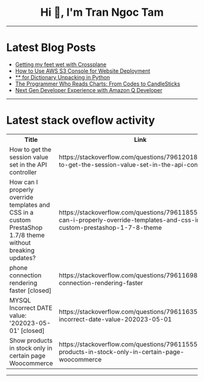 <h1 align="center">Hi 👋, I'm Tran Ngoc Tam</h1>

---

# Latest Blog Posts 
<!-- BLOG-POST-LIST:START -->
- [Getting my feet wet with Crossplane](https://dev.to/nfrankel/getting-my-feet-wet-with-crossplane-17d7)
- [How to Use AWS S3 Console for Website Deployment](https://dev.to/ijay/how-to-use-aws-s3-console-for-website-deployment-2mhh)
- [** for Dictionary Unpacking in Python](https://dev.to/hyperkai/-for-dictionary-unpacking-in-python-584m)
- [The Programmer Who Reads Charts: From Codes to CandleSticks](https://dev.to/dhis_is_jj/the-programmer-who-reads-charts-from-codes-to-candlesticks-2o56)
- [Next Gen Developer Experience with Amazon Q Developer](https://dev.to/aws-heroes/next-gen-developer-experience-with-amazon-q-developer-1eja)
<!-- BLOG-POST-LIST:END -->

---

# Latest stack oveflow activity
<table>
  <tr><th>Title</th><th>Link</th></tr>
  <!-- STACKOVERFLOW:START --><tr><td>How to get the session value set in the API controller</td><td>https://stackoverflow.com/questions/79612018/how-to-get-the-session-value-set-in-the-api-controller</td></tr><tr><td>How can I properly override templates and CSS in a custom PrestaShop 1.7/8 theme without breaking updates?</td><td>https://stackoverflow.com/questions/79611855/how-can-i-properly-override-templates-and-css-in-a-custom-prestashop-1-7-8-theme</td></tr><tr><td>phone connection rendering faster [closed]</td><td>https://stackoverflow.com/questions/79611698/phone-connection-rendering-faster</td></tr><tr><td>MYSQL Incorrect DATE value: &#39;202023-05-01&#39; [closed]</td><td>https://stackoverflow.com/questions/79611635/mysql-incorrect-date-value-202023-05-01</td></tr><tr><td>Show products in stock only in certain page Woocommerce</td><td>https://stackoverflow.com/questions/79611555/show-products-in-stock-only-in-certain-page-woocommerce</td></tr><!-- STACKOVERFLOW:END -->
</table>

---


